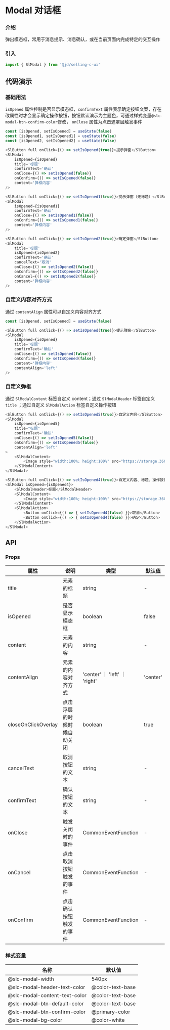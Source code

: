 # Modal 对话框
### 介绍
弹出模态框，常用于消息提示、消息确认，或在当前页面内完成特定的交互操作
### 引入
```js
import { SlModal } from '@jd/selling-c-ui'
```
## 代码演示
### 基础用法
`isOpened` 属性控制是否显示模态框，`confirmText` 属性表示确定按钮文案，存在改属性时才会显示确定操作按钮，按钮默认演示为主题色，可通过样式变量`@slc-modal-btn-confirm-color`修改， `onClose` 属性为点击遮罩层触发事件
```js
const [isOpened, setIsOpened] = useState(false)
const [isOpened1, setIsOpened1] = useState(false)
const [isOpened2, setIsOpened2] = useState(false)

<SlButton full onClick={() => setIsOpened(true)}>提示弹窗</SlButton>
<SlModal
    isOpened={isOpened}
    title='标题'
    confirmText='确认'
    onClose={() => setIsOpened(false)}
    onConfirm={() => setIsOpened(false)}
    content='弹框内容'
/>

<SlButton full onClick={() => setIsOpened1(true)}>提示弹窗（无标题）</SlButton>
<SlModal
    isOpened={isOpened1}
    confirmText='确认'
    onClose={() => setIsOpened1(false)}
    onConfirm={() => setIsOpened1(false)}
    content='弹框内容'
/>

<SlButton full onClick={() => setIsOpened2(true)}>确定弹窗</SlButton>
<SlModal
    title='标题'
    isOpened={isOpened2}
    confirmText='确认'
    cancelText='取消'
    onClose={() => setIsOpened2(false)}
    onConfirm={() => setIsOpened2(false)}
    onCancel={() => setIsOpened2(false)}
    content='弹框内容'
/>
```

### 自定义内容对齐方式
通过 `contentAlign` 属性可以自定义内容对齐方式
```js
const [isOpened, setIsOpened] = useState(false)

<SlButton full onClick={() => setIsOpened(true)}>提示弹窗</SlButton>
<SlModal
    isOpened={isOpened}
    title='标题'
    confirmText='确认'
    onClose={() => setIsOpened(false)}
    onConfirm={() => setIsOpened(false)}
    content='弹框内容'
    contentAlign='left'
/>
```

### 自定义弹框
通过 `SlModalContent` 标签自定义 content；通过 `SlModalHeader` 标签自定义 `title` ；通过自定义 `SlModalAction` 标签自定义操作按钮
```js
<SlButton full onClick={() => setIsOpened5(true)}>自定义内容</SlButton>
<SlModal
    isOpened={isOpened5}
    title="标题"
    confirmText='确认'
    onClose={() => setIsOpened5(false)}
    onConfirm={() => setIsOpened5(false)}
    contentAlign='left'
>
    <SlModalContent>
        <Image style="width:100%; height:100%" src="https://storage.360buyimg.com/hawley-common/tard-image/logo.png" />
    </SlModalContent>
</SlModal>

<SlButton full onClick={() => setIsOpened4(true)}>自定义内容、标题、操作按钮</SlButton>
<SlModal isOpened={isOpened4}>
    <SlModalHeader>标题</SlModalHeader>
    <SlModalContent>
        <Image style="width:100%; height:100%" src="https://storage.360buyimg.com/hawley-common/tard-image/logo.png" />
    </SlModalContent>
    <SlModalAction>
        <Button onClick={() => { setIsOpened4(false) }}>取消</Button>
        <Button onClick={() => { setIsOpened4(false) }}>确定</Button>
    </SlModalAction>
</SlModal>
```
## API
### Props
|  属性   | 说明  | 类型 | 默认值 |
|  ----  | ----  | ---- | ---- |
| title | 元素的标题 | string | - |
| isOpened | 是否显示模态框 | boolean | false |
| content | 元素的内容 | string | - |
| contentAlign | 元素的内容对齐方式 | 'center' ｜ 'left' ｜ 'right' | 'center' |
| closeOnClickOverlay | 点击浮层的时候时候自动关闭 | boolean | true |
| cancelText | 取消按钮的文本 | string | - |
| confirmText | 确认按钮的文本 | string | - |
| onClose | 触发关闭时的事件 | CommonEventFunction | - |
| onCancel | 点击取消按钮触发的事件 | CommonEventFunction | - |
| onConfirm | 点击确认按钮触发的事件 | CommonEventFunction | - |

### 样式变量
|  名称  | 默认值 |
|  ---- | ---- |
|  @slc-modal-width | 540px |
|  @slc-modal-header-text-color | @color-text-base |
|  @slc-modal-content-text-color  | @color-text-base |
|  @slc-modal-btn-default-color | @color-text-base |
|  @slc-modal-btn-confirm-color  | @primary-color |
|  @slc-modal-bg-color | @color-white |
